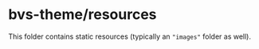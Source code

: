 # bvs-theme/resources

This folder contains static resources (typically an `"images"` folder as well).
